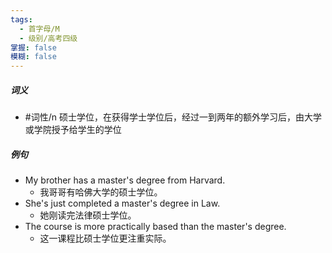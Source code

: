 ```yaml
---
tags:
  - 首字母/M
  - 级别/高考四级
掌握: false
模糊: false
---
```

##### 词义
- #词性/n  硕士学位，在获得学士学位后，经过一到两年的额外学习后，由大学或学院授予给学生的学位
##### 例句
- My brother has a master's degree from Harvard.
	- 我哥哥有哈佛大学的硕士学位。
- She's just completed a master's degree in Law.
	- 她刚读完法律硕士学位。
- The course is more practically based than the master's degree.
	- 这一课程比硕士学位更注重实际。

